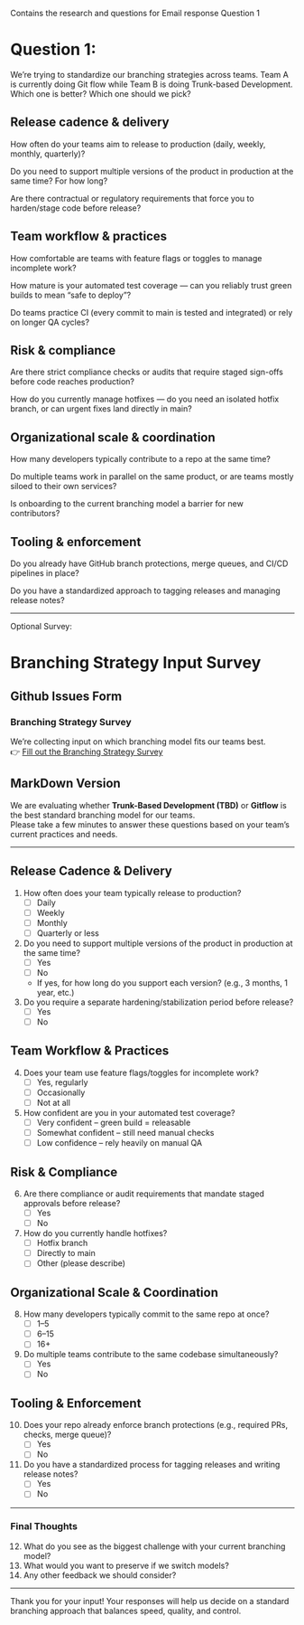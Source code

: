 Contains the research and questions for Email response Question 1

# Question 1:
We’re trying to standardize our branching strategies across teams. Team A is currently doing Git flow while Team B is doing Trunk-based Development. Which one is better? Which one should we pick?

## Release cadence & delivery

How often do your teams aim to release to production (daily, weekly, monthly, quarterly)?

Do you need to support multiple versions of the product in production at the same time? For how long?

Are there contractual or regulatory requirements that force you to harden/stage code before release?

## Team workflow & practices

How comfortable are teams with feature flags or toggles to manage incomplete work?

How mature is your automated test coverage — can you reliably trust green builds to mean “safe to deploy”?

Do teams practice CI (every commit to main is tested and integrated) or rely on longer QA cycles?

## Risk & compliance

Are there strict compliance checks or audits that require staged sign-offs before code reaches production?

How do you currently manage hotfixes — do you need an isolated hotfix branch, or can urgent fixes land directly in main?

## Organizational scale & coordination

How many developers typically contribute to a repo at the same time?

Do multiple teams work in parallel on the same product, or are teams mostly siloed to their own services?

Is onboarding to the current branching model a barrier for new contributors?

## Tooling & enforcement

Do you already have GitHub branch protections, merge queues, and CI/CD pipelines in place?

Do you have a standardized approach to tagging releases and managing release notes?

---

Optional Survey:
# Branching Strategy Input Survey

## Github Issues Form
### Branching Strategy Survey

We’re collecting input on which branching model fits our teams best.  
👉 [Fill out the Branching Strategy Survey](https://github.com/jywebs/GitHub_interview/issues/new?template=branching-survey.yml)


## MarkDown Version
We are evaluating whether **Trunk-Based Development (TBD)** or **Gitflow** is the best standard branching model for our teams.  
Please take a few minutes to answer these questions based on your team’s current practices and needs.

---

## Release Cadence & Delivery
1. How often does your team typically release to production?
   - [ ] Daily
   - [ ] Weekly
   - [ ] Monthly
   - [ ] Quarterly or less
2. Do you need to support multiple versions of the product in production at the same time?
   - [ ] Yes  
   - [ ] No  
   - If yes, for how long do you support each version? (e.g., 3 months, 1 year, etc.)
3. Do you require a separate hardening/stabilization period before release?  
   - [ ] Yes  
   - [ ] No  

## Team Workflow & Practices
4. Does your team use feature flags/toggles for incomplete work?  
   - [ ] Yes, regularly  
   - [ ] Occasionally  
   - [ ] Not at all  
5. How confident are you in your automated test coverage?  
   - [ ] Very confident – green build = releasable  
   - [ ] Somewhat confident – still need manual checks  
   - [ ] Low confidence – rely heavily on manual QA  

## Risk & Compliance
6. Are there compliance or audit requirements that mandate staged approvals before release?  
   - [ ] Yes  
   - [ ] No  
7. How do you currently handle hotfixes?
   - [ ] Hotfix branch
   - [ ] Directly to main
   - [ ] Other (please describe)

## Organizational Scale & Coordination
8. How many developers typically commit to the same repo at once?  
   - [ ] 1–5  
   - [ ] 6–15  
   - [ ] 16+  
9. Do multiple teams contribute to the same codebase simultaneously?  
   - [ ] Yes  
   - [ ] No  

## Tooling & Enforcement
10. Does your repo already enforce branch protections (e.g., required PRs, checks, merge queue)?  
    - [ ] Yes  
    - [ ] No  
11. Do you have a standardized process for tagging releases and writing release notes?  
    - [ ] Yes  
    - [ ] No  

---

### Final Thoughts
12. What do you see as the biggest challenge with your current branching model?  
13. What would you want to preserve if we switch models?  
14. Any other feedback we should consider?

---

Thank you for your input! Your responses will help us decide on a standard branching approach that balances speed, quality, and control.
